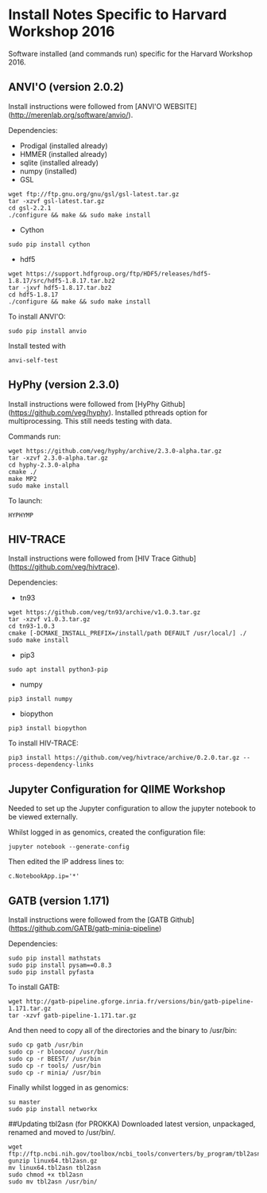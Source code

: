 # Install Notes Specific to Harvard Workshop 2016
Software installed (and commands run) specific for the Harvard Workshop 2016. 

## ANVI'O (version 2.0.2)
Install instructions were followed from [ANVI'O WEBSITE] (http://merenlab.org/software/anvio/).

Dependencies:
* Prodigal (installed already)
* HMMER (installed already)
* sqlite (installed already)
* numpy (installed)
* GSL
```
wget ftp://ftp.gnu.org/gnu/gsl/gsl-latest.tar.gz
tar -xzvf gsl-latest.tar.gz
cd gsl-2.2.1
./configure && make && sudo make install
```
* Cython
```
sudo pip install cython
```
* hdf5
```
wget https://support.hdfgroup.org/ftp/HDF5/releases/hdf5-1.8.17/src/hdf5-1.8.17.tar.bz2 
tar -jxvf hdf5-1.8.17.tar.bz2
cd hdf5-1.8.17 
./configure && make && sudo make install
```

To install ANVI'O:
```
sudo pip install anvio
```

Install tested with
```
anvi-self-test
```
 
## HyPhy (version 2.3.0)
Install instructions were followed from [HyPhy Github] (https://github.com/veg/hyphy). Installed pthreads option for multiprocessing. This still needs testing with data. 

Commands run:
```
wget https://github.com/veg/hyphy/archive/2.3.0-alpha.tar.gz
tar -xzvf 2.3.0-alpha.tar.gz
cd hyphy-2.3.0-alpha
cmake ./
make MP2
sudo make install
```

To launch:
```
HYPHYMP
```

## HIV-TRACE 
Install instructions were followed from [HIV Trace Github] (https://github.com/veg/hivtrace).

Dependencies:
* tn93
```
wget https://github.com/veg/tn93/archive/v1.0.3.tar.gz
tar -xzvf v1.0.3.tar.gz
cd tn93-1.0.3
cmake [-DCMAKE_INSTALL_PREFIX=/install/path DEFAULT /usr/local/] ./
sudo make install
```
* pip3
```
sudo apt install python3-pip
```
* numpy
```
pip3 install numpy
```
* biopython
```
pip3 install biopython
```

To install HIV-TRACE:
```
pip3 install https://github.com/veg/hivtrace/archive/0.2.0.tar.gz --process-dependency-links
```

## Jupyter Configuration for QIIME Workshop
Needed to set up the Jupyter configuration to allow the jupyter notebook to be viewed externally.

Whilst logged in as genomics, created the configuration file:
```
jupyter notebook --generate-config
```

Then edited the IP address lines to:
```
c.NotebookApp.ip='*'
```

## GATB (version 1.171)
Install instructions were followed from the [GATB Github] (https://github.com/GATB/gatb-minia-pipeline)

Dependencies:
```
sudo pip install mathstats
sudo pip install pysam==0.8.3
sudo pip install pyfasta
```

To install GATB:
```
wget http://gatb-pipeline.gforge.inria.fr/versions/bin/gatb-pipeline-1.171.tar.gz 
tar -xzvf gatb-pipeline-1.171.tar.gz
```
And then need to copy all of the directories and the binary to /usr/bin:
```
sudo cp gatb /usr/bin
sudo cp -r bloocoo/ /usr/bin
sudo cp -r BEEST/ /usr/bin
sudo cp -r tools/ /usr/bin
sudo cp -r minia/ /usr/bin
```

Finally whilst logged in as genomics:
```
su master
sudo pip install networkx
```

##Updating tbl2asn (for PROKKA)
Downloaded latest version, unpackaged, renamed and moved to /usr/bin/.
```
wget ftp://ftp.ncbi.nih.gov/toolbox/ncbi_tools/converters/by_program/tbl2asn/linux64.tbl2asn.gz
gunzip linux64.tbl2asn.gz
mv linux64.tbl2asn tbl2asn
sudo chmod +x tbl2asn
sudo mv tbl2asn /usr/bin/
```


